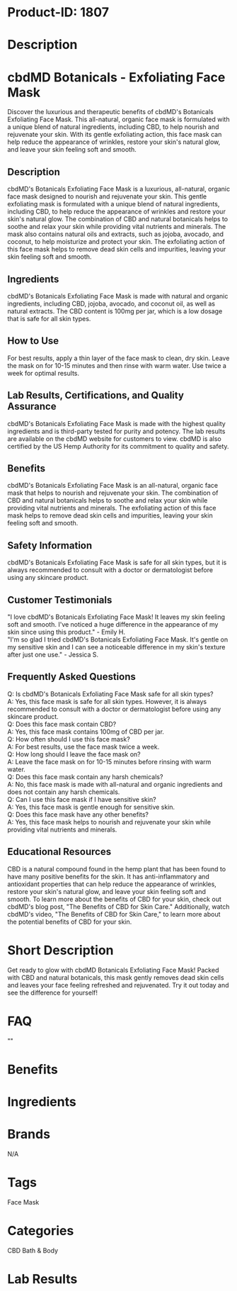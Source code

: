 # Product-ID: 1807

# Description

<h1>
 cbdMD Botanicals - Exfoliating Face Mask<br />
</h1>
<p>
 Discover the luxurious and therapeutic benefits of cbdMD's Botanicals Exfoliating Face Mask. This all-natural, organic face mask is formulated with a unique blend of natural ingredients, including CBD, to help nourish and rejuvenate your skin. With its gentle exfoliating action, this face mask can help reduce the appearance of wrinkles, restore your skin's natural glow, and leave your skin feeling soft and smooth.
</p>
<h2>
 Description<br />
</h2>
<p>
 cbdMD's Botanicals Exfoliating Face Mask is a luxurious, all-natural, organic face mask designed to nourish and rejuvenate your skin. This gentle exfoliating mask is formulated with a unique blend of natural ingredients, including CBD, to help reduce the appearance of wrinkles and restore your skin's natural glow. The combination of CBD and natural botanicals helps to soothe and relax your skin while providing vital nutrients and minerals. The mask also contains natural oils and extracts, such as jojoba, avocado, and coconut, to help moisturize and protect your skin. The exfoliating action of this face mask helps to remove dead skin cells and impurities, leaving your skin feeling soft and smooth.
</p>
<h2>
 Ingredients<br />
</h2>
<p>
 cbdMD's Botanicals Exfoliating Face Mask is made with natural and organic ingredients, including CBD, jojoba, avocado, and coconut oil, as well as natural extracts. The CBD content is 100mg per jar, which is a low dosage that is safe for all skin types.
</p>
<h2>
 How to Use<br />
</h2>
<p>
 For best results, apply a thin layer of the face mask to clean, dry skin. Leave the mask on for 10-15 minutes and then rinse with warm water. Use twice a week for optimal results.
</p>
<h2>
 Lab Results, Certifications, and Quality Assurance<br />
</h2>
<p>
 cbdMD's Botanicals Exfoliating Face Mask is made with the highest quality ingredients and is third-party tested for purity and potency. The lab results are available on the cbdMD website for customers to view. cbdMD is also certified by the US Hemp Authority for its commitment to quality and safety.
</p>
<h2>
 Benefits<br />
</h2>
<p>
 cbdMD's Botanicals Exfoliating Face Mask is an all-natural, organic face mask that helps to nourish and rejuvenate your skin. The combination of CBD and natural botanicals helps to soothe and relax your skin while providing vital nutrients and minerals. The exfoliating action of this face mask helps to remove dead skin cells and impurities, leaving your skin feeling soft and smooth.
</p>
<h2>
 Safety Information<br />
</h2>
<p>
 cbdMD's Botanicals Exfoliating Face Mask is safe for all skin types, but it is always recommended to consult with a doctor or dermatologist before using any skincare product.
</p>
<h2>
 Customer Testimonials<br />
</h2>
<p>
 "I love cbdMD's Botanicals Exfoliating Face Mask! It leaves my skin feeling soft and smooth. I've noticed a huge difference in the appearance of my skin since using this product." - Emily H.<br />
"I'm so glad I tried cbdMD's Botanicals Exfoliating Face Mask. It's gentle on my sensitive skin and I can see a noticeable difference in my skin's texture after just one use." - Jessica S.
</p>
<h2>
 Frequently Asked Questions<br />
</h2>
<p>
 Q: Is cbdMD's Botanicals Exfoliating Face Mask safe for all skin types?<br />
A: Yes, this face mask is safe for all skin types. However, it is always recommended to consult with a doctor or dermatologist before using any skincare product.<br />
Q: Does this face mask contain CBD?<br />
A: Yes, this face mask contains 100mg of CBD per jar.<br />
Q: How often should I use this face mask?<br />
A: For best results, use the face mask twice a week.<br />
Q: How long should I leave the face mask on?<br />
A: Leave the face mask on for 10-15 minutes before rinsing with warm water.<br />
Q: Does this face mask contain any harsh chemicals?<br />
A: No, this face mask is made with all-natural and organic ingredients and does not contain any harsh chemicals.<br />
Q: Can I use this face mask if I have sensitive skin?<br />
A: Yes, this face mask is gentle enough for sensitive skin.<br />
Q: Does this face mask have any other benefits?<br />
A: Yes, this face mask helps to nourish and rejuvenate your skin while providing vital nutrients and minerals.
</p>
<h2>
 Educational Resources<br />
</h2>
<p>
 CBD is a natural compound found in the hemp plant that has been found to have many positive benefits for the skin. It has anti-inflammatory and antioxidant properties that can help reduce the appearance of wrinkles, restore your skin's natural glow, and leave your skin feeling soft and smooth. To learn more about the benefits of CBD for your skin, check out cbdMD's blog post, "The Benefits of CBD for Skin Care." Additionally, watch cbdMD's video, "The Benefits of CBD for Skin Care," to learn more about the potential benefits of CBD for your skin.</p>


# Short Description

<p>Get ready to glow with cbdMD Botanicals Exfoliating Face Mask! Packed with CBD and natural botanicals, this mask gently removes dead skin cells and leaves your face feeling refreshed and rejuvenated. Try it out today and see the difference for yourself!</p>


# FAQ
""

# Benefits



# Ingredients



# Brands

N/A

# Tags

Face Mask

# Categories

CBD Bath &amp; Body

# Lab Results
